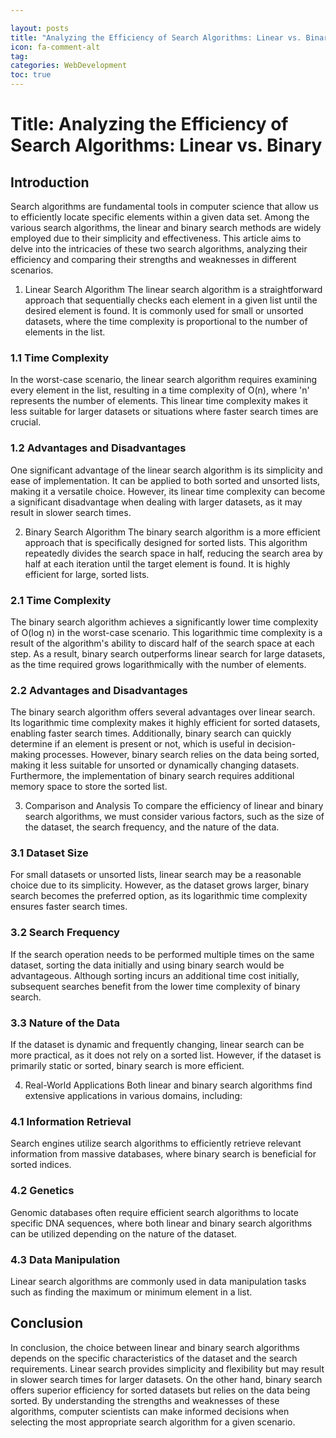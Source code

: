 ```yaml
---

layout: posts
title: "Analyzing the Efficiency of Search Algorithms: Linear vs. Binary"
icon: fa-comment-alt
tag:      
categories: WebDevelopment
toc: true
---
```




# Title: Analyzing the Efficiency of Search Algorithms: Linear vs. Binary

## Introduction
Search algorithms are fundamental tools in computer science that allow us to efficiently locate specific elements within a given data set. Among the various search algorithms, the linear and binary search methods are widely employed due to their simplicity and effectiveness. This article aims to delve into the intricacies of these two search algorithms, analyzing their efficiency and comparing their strengths and weaknesses in different scenarios.

1. Linear Search Algorithm
The linear search algorithm is a straightforward approach that sequentially checks each element in a given list until the desired element is found. It is commonly used for small or unsorted datasets, where the time complexity is proportional to the number of elements in the list.

### 1.1 Time Complexity
In the worst-case scenario, the linear search algorithm requires examining every element in the list, resulting in a time complexity of O(n), where 'n' represents the number of elements. This linear time complexity makes it less suitable for larger datasets or situations where faster search times are crucial.

### 1.2 Advantages and Disadvantages
One significant advantage of the linear search algorithm is its simplicity and ease of implementation. It can be applied to both sorted and unsorted lists, making it a versatile choice. However, its linear time complexity can become a significant disadvantage when dealing with larger datasets, as it may result in slower search times.

2. Binary Search Algorithm
The binary search algorithm is a more efficient approach that is specifically designed for sorted lists. This algorithm repeatedly divides the search space in half, reducing the search area by half at each iteration until the target element is found. It is highly efficient for large, sorted lists.

### 2.1 Time Complexity
The binary search algorithm achieves a significantly lower time complexity of O(log n) in the worst-case scenario. This logarithmic time complexity is a result of the algorithm's ability to discard half of the search space at each step. As a result, binary search outperforms linear search for large datasets, as the time required grows logarithmically with the number of elements.

### 2.2 Advantages and Disadvantages
The binary search algorithm offers several advantages over linear search. Its logarithmic time complexity makes it highly efficient for sorted datasets, enabling faster search times. Additionally, binary search can quickly determine if an element is present or not, which is useful in decision-making processes. However, binary search relies on the data being sorted, making it less suitable for unsorted or dynamically changing datasets. Furthermore, the implementation of binary search requires additional memory space to store the sorted list.

3. Comparison and Analysis
To compare the efficiency of linear and binary search algorithms, we must consider various factors, such as the size of the dataset, the search frequency, and the nature of the data.

### 3.1 Dataset Size
For small datasets or unsorted lists, linear search may be a reasonable choice due to its simplicity. However, as the dataset grows larger, binary search becomes the preferred option, as its logarithmic time complexity ensures faster search times.

### 3.2 Search Frequency
If the search operation needs to be performed multiple times on the same dataset, sorting the data initially and using binary search would be advantageous. Although sorting incurs an additional time cost initially, subsequent searches benefit from the lower time complexity of binary search.

### 3.3 Nature of the Data
If the dataset is dynamic and frequently changing, linear search can be more practical, as it does not rely on a sorted list. However, if the dataset is primarily static or sorted, binary search is more efficient.

4. Real-World Applications
Both linear and binary search algorithms find extensive applications in various domains, including:

### 4.1 Information Retrieval
Search engines utilize search algorithms to efficiently retrieve relevant information from massive databases, where binary search is beneficial for sorted indices.

### 4.2 Genetics
Genomic databases often require efficient search algorithms to locate specific DNA sequences, where both linear and binary search algorithms can be utilized depending on the nature of the dataset.

### 4.3 Data Manipulation
Linear search algorithms are commonly used in data manipulation tasks such as finding the maximum or minimum element in a list.

## Conclusion
In conclusion, the choice between linear and binary search algorithms depends on the specific characteristics of the dataset and the search requirements. Linear search provides simplicity and flexibility but may result in slower search times for larger datasets. On the other hand, binary search offers superior efficiency for sorted datasets but relies on the data being sorted. By understanding the strengths and weaknesses of these algorithms, computer scientists can make informed decisions when selecting the most appropriate search algorithm for a given scenario.